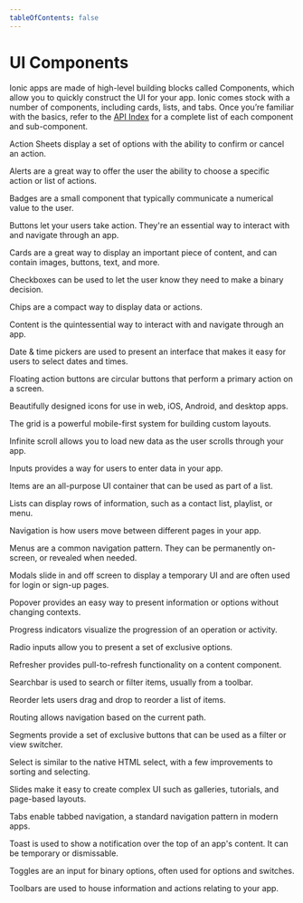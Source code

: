 ```yaml
---
tableOfContents: false
---
```

# UI Components

Ionic apps are made of high-level building blocks called Components, which allow you to quickly construct the UI for your app. Ionic comes stock with a number of components, including cards, lists, and tabs. Once you’re familiar with the basics, refer to the [API Index](/docs/v4/api) for a complete list of each component and sub-component.

<docs-cards>
  <docs-card header="Action Sheet" href="/docs/v4/api/action-sheet" img="/docs/v4/assets/icons/feature-component-actionsheet-icon.png">
    <p>Action Sheets display a set of options with the ability to confirm or cancel an action.</p>
  </docs-card>

  <docs-card header="Alert" href="/docs/v4/api/alert" icon="/docs/v4/assets/icons/component-alert-icon.png">
    <p>Alerts are a great way to offer the user the ability to choose a specific action or list of actions.</p>
  </docs-card>

  <docs-card header="Badge" href="/docs/v4/api/badge" icon="/docs/v4/assets/icons/component-badge-icon.png">
    <p>Badges are a small component that typically communicate a numerical value to the user.</p>
  </docs-card>

  <docs-card header="Button" href="/docs/v4/api/button" icon="/docs/v4/assets/icons/component-button-icon.png">
    <p>Buttons let your users take action. They're an essential way to interact with and navigate through an app.</p>
  </docs-card>

  <docs-card header="Card" href="/docs/v4/api/card" icon="/docs/v4/assets/icons/component-card-icon.png">
    <p>Cards are a great way to display an important piece of content, and can contain images, buttons, text, and more.</p>
  </docs-card>

  <docs-card header="Checkbox" href="/docs/v4/api/checkbox" icon="/docs/v4/assets/icons/component-checkbox-icon.png">
    <p>Checkboxes can be used to let the user know they need to make a binary decision.</p>
  </docs-card>

  <docs-card header="Chip" href="/docs/v4/api/chip" icon="/docs/v4/assets/icons/component-chip-icon.png">
    <p>Chips are a compact way to display data or actions.</p>
  </docs-card>

  <docs-card header="Content" href="/docs/v4/api/content" icon="/docs/v4/assets/icons/component-content-icon.png">
    <p>Content is the quintessential way to interact with and navigate through an app.</p>
  </docs-card>

  <docs-card header="Date & Time Pickers" href="/docs/v4/api/datetime" icon="/docs/v4/assets/icons/component-datetimepicker-icon.png">
    <p>Date & time pickers are used to present an interface that makes it easy for users to select dates and times.</p>
  </docs-card>

  <docs-card header="Floating Action Button" href="/docs/v4/api/fab" icon="/docs/v4/assets/icons/component-fab-icon.png">
    <p>Floating action buttons are circular buttons that perform a primary action on a screen.</p>
  </docs-card>

  <docs-card header="Icons" href="https://ionicons.com" img="/docs/v4/assets/icons/feature-component-icons-icon.png">
    <p>Beautifully designed icons for use in web, iOS, Android, and desktop apps.</p>
  </docs-card>

  <docs-card header="Grid" href="/docs/v4/api/grid" icon="/docs/v4/assets/icons/component-grid-icon.png">
    <p>The grid is a powerful mobile-first system for building custom layouts.</p>
  </docs-card>

  <docs-card header="Infinite Scroll" href="/docs/v4/api/infinite-scroll" icon="/docs/v4/assets/icons/component-infinitescroll-icon.png">
    <p>Infinite scroll allows you to load new data as the user scrolls through your app.</p>
  </docs-card>

  <docs-card header="Input" href="/docs/v4/api/input" icon="/docs/v4/assets/icons/component-input-icon.png">
    <p>Inputs provides a way for users to enter data in your app.</p>
  </docs-card>

  <docs-card header="Item" href="/docs/v4/api/item" icon="/docs/v4/assets/icons/component-item-icon.png">
    <p>Items are an all-purpose UI container that can be used as part of a list.</p>
  </docs-card>

  <docs-card header="List" href="/docs/v4/api/list" icon="/docs/v4/assets/icons/component-lists-icon.png">
    <p>Lists can display rows of information, such as a contact list, playlist, or menu.</p>
  </docs-card>

  <docs-card header="Navigation" href="/docs/v4/api/nav" img="/docs/v4/assets/icons/feature-component-navigation-icon.png">
    <p>Navigation is how users move between different pages in your app.</p>
  </docs-card>

  <docs-card header="Menu" href="/docs/v4/api/menu" icon="/docs/v4/assets/icons/component-menu-icon.png">
    <p>Menus are a common navigation pattern. They can be permanently on-screen, or revealed when needed.</p>
  </docs-card>

  <docs-card header="Modal" href="/docs/v4/api/modal" icon="/docs/v4/assets/icons/component-modal-icon.png">
    <p>Modals slide in and off screen to display a temporary UI and are often used for login or sign-up pages.</p>
  </docs-card>

  <docs-card header="Popover" href="/docs/v4/api/popover" icon="/docs/v4/assets/icons/component-popover-icon.png">
    <p>Popover provides an easy way to present information or options without changing contexts.</p>
  </docs-card>

  <docs-card header="Progress Indicators" href="/docs/v4/api/progress-bar" icon="/docs/v4/assets/icons/component-progress-icon.png">
    <p>Progress indicators visualize the progression of an operation or activity.</p>
  </docs-card>

  <docs-card header="Radio" href="/docs/v4/api/radio" icon="/docs/v4/assets/icons/component-radio-icon.png">
    <p>Radio inputs allow you to present a set of exclusive options.</p>
  </docs-card>

  <docs-card header="Refresher" href="/docs/v4/api/refresher" icon="/docs/v4/assets/icons/component-refresher-icon.png">
    <p>Refresher provides pull-to-refresh functionality on a content component.</p>
  </docs-card>

  <docs-card header="Searchbar" href="/docs/v4/api/searchbar" img="/docs/v4/assets/icons/feature-component-search-icon.png">
    <p>Searchbar is used to search or filter items, usually from a toolbar.</p>
  </docs-card>

  <docs-card header="Reorder" href="/docs/v4/api/reorder" icon="/docs/v4/assets/icons/component-reorder-icon.png">
    <p>Reorder lets users drag and drop to reorder a list of items.</p>
  </docs-card>

  <docs-card header="Routing" href="/docs/v4/api/router" icon="/docs/v4/assets/icons/component-routing-icon.png">
    <p>Routing allows navigation based on the current path.</p>
  </docs-card>

  <docs-card header="Segment" href="/docs/v4/api/segment" icon="/docs/v4/assets/icons/component-segment-icon.png">
    <p>Segments provide a set of exclusive buttons that can be used as a filter or view switcher.</p>
  </docs-card>

  <docs-card header="Select" href="/docs/v4/api/select" icon="/docs/v4/assets/icons/component-select-icon.png">
    <p>Select is similar to the native HTML select, with a few improvements to sorting and selecting.</p>
  </docs-card>

  <docs-card header="Slides" href="/docs/v4/api/slides" icon="/docs/v4/assets/icons/component-slides-icon.png">
    <p>Slides make it easy to create complex UI such as galleries, tutorials, and page-based layouts.</p>
  </docs-card>

  <docs-card header="Tabs" href="/docs/v4/api/tabs" img="/docs/v4/assets/icons/feature-component-tabs-icon.png">
    <p>Tabs enable tabbed navigation, a standard navigation pattern in modern apps.</p>
  </docs-card>

  <docs-card header="Toast" href="/docs/v4/api/toast" icon="/docs/v4/assets/icons/component-toast-icon.png">
    <p>Toast is used to show a notification over the top of an app's content. It can be temporary or dismissable.</p>
  </docs-card>

  <docs-card header="Toggle" href="/docs/v4/api/toggle" icon="/docs/v4/assets/icons/component-toggle-icon.png">
    <p>Toggles are an input for binary options, often used for options and switches.</p>
  </docs-card>

  <docs-card header="Toolbar" href="/docs/v4/api/toolbar" icon="/docs/v4/assets/icons/component-toolbar-icon.png">
    <p>Toolbars are used to house information and actions relating to your app.</p>
  </docs-card>
</docs-cards>